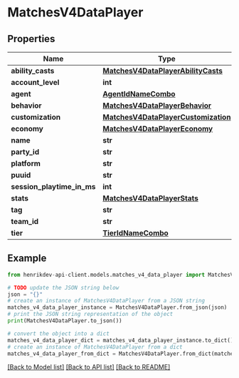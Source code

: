 # MatchesV4DataPlayer


## Properties

Name | Type | Description | Notes
------------ | ------------- | ------------- | -------------
**ability_casts** | [**MatchesV4DataPlayerAbilityCasts**](MatchesV4DataPlayerAbilityCasts.md) |  | 
**account_level** | **int** |  | 
**agent** | [**AgentIdNameCombo**](AgentIdNameCombo.md) |  | 
**behavior** | [**MatchesV4DataPlayerBehavior**](MatchesV4DataPlayerBehavior.md) |  | 
**customization** | [**MatchesV4DataPlayerCustomization**](MatchesV4DataPlayerCustomization.md) |  | 
**economy** | [**MatchesV4DataPlayerEconomy**](MatchesV4DataPlayerEconomy.md) |  | 
**name** | **str** |  | 
**party_id** | **str** |  | 
**platform** | **str** |  | 
**puuid** | **str** |  | 
**session_playtime_in_ms** | **int** |  | 
**stats** | [**MatchesV4DataPlayerStats**](MatchesV4DataPlayerStats.md) |  | 
**tag** | **str** |  | 
**team_id** | **str** |  | 
**tier** | [**TierIdNameCombo**](TierIdNameCombo.md) |  | 

## Example

```python
from henrikdev-api-client.models.matches_v4_data_player import MatchesV4DataPlayer

# TODO update the JSON string below
json = "{}"
# create an instance of MatchesV4DataPlayer from a JSON string
matches_v4_data_player_instance = MatchesV4DataPlayer.from_json(json)
# print the JSON string representation of the object
print(MatchesV4DataPlayer.to_json())

# convert the object into a dict
matches_v4_data_player_dict = matches_v4_data_player_instance.to_dict()
# create an instance of MatchesV4DataPlayer from a dict
matches_v4_data_player_from_dict = MatchesV4DataPlayer.from_dict(matches_v4_data_player_dict)
```
[[Back to Model list]](../README.md#documentation-for-models) [[Back to API list]](../README.md#documentation-for-api-endpoints) [[Back to README]](../README.md)



